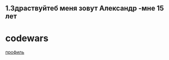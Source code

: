 1.Здраствуйтеб меня зовут Александр
    -мне 15 лет
-

# codewars
[профиль](https://www.codewars.com/users/saha%20)

